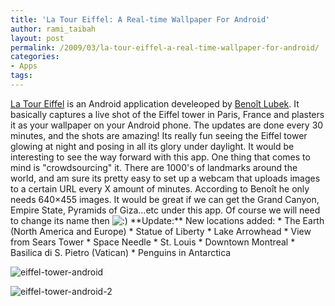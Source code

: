 ```yaml
---
title: 'La Tour Eiffel: A Real-time Wallpaper For Android'
author: rami_taibah
layout: post
permalink: /2009/03/la-tour-eiffel-a-real-time-wallpaper-for-android/
categories:
- Apps
tags: 
---
```

[La Tour Eiffel](http://jraf.org/code-latoureiffel/content.xml) is an Android application develeoped by [Benoît Lubek](http://jraf.org/). It basically captures a live shot of the Eiffel tower in Paris, France and plasters it as your wallpaper on your Android phone. The updates are done every 30 minutes, and the shots are amazing! Its really fun seeing the Eiffel tower glowing at night and posing in all its glory under daylight.
It would be interesting to see the way forward with this app. One thing that comes to mind is "crowdsourcing" it. There are 1000's of landmarks around the world, and am sure its pretty easy to set up a webcam that uploads images to a certain URL every X amount of minutes. According to Benoît he only needs 640×455 images. It would be great if we can get the Grand Canyon, Empire State, Pyramids of Giza...etc under this app. Of course we will need to change its name then ![:)](http://192.168.1.2/blog2/wp-includes/images/smilies/icon_smile.gif)
\*\*Update:\*\* New locations added:
\* The Earth (North America and Europe)
\* Statue of Liberty
\* Lake Arrowhead
\* View from Sears Tower
\* Space Needle
\* St. Louis
\* Downtown Montreal
\* Basilica di S. Pietro (Vatican)
\* Penguins in Antarctica

![eiffel-tower-android](http://192.168.1.33/blog2/wp-content/uploads/2009/03/eiffel-tower-android.png)

![eiffel-tower-android-2](http://192.168.1.33/blog2/wp-content/uploads/2009/03/eiffel-tower-android-2.png)